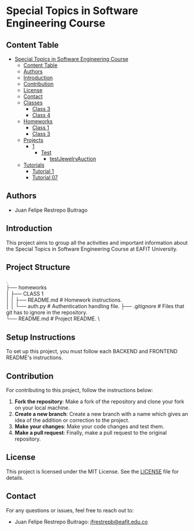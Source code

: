 # Special Topics in Software Engineering Course

## Content Table
- [Special Topics in Software Engineering Course](#special-topics-in-software-engineering-course)
  - [Content Table](#content-table)
  - [Authors](#authors)
  - [Introduction](#introduction)
  - [Contribution](#contribution)
  - [License](#license)
  - [Contact](#contact)
  - [Classes](classes)
    - [Class 3](classes/CLASS%203)
    - [Class 4](classes/CLASS%204)
  - [Homeworks](homeworks)
    - [Class 1](homeworks/CLASS%201)
    - [Class 3](homeworks/CLASS%203)
  - [Projects](projects)
    - [1](projects/1)
      - [Test](projects/1/TEST)
        - [testJewelryAuction](projects/1/TEST/testJewelryAuction)
  - [Tutorials](tutorials)
    - [Tutorial 1](tutorials/tutorial1/README)
    - [Tutorial 07](tutorials/tutorial07/README)

## Authors

- Juan Felipe Restrepo Buitrago

## Introduction

This project aims to group all the activities and important information about the Special Topics in Software Engineering Course at EAFIT University. 

## Project Structure

. \
├── homeworks \
│ ├── CLASS 1 \
│ │ ├── README.md # Homework instructions. \
│ │ └── auth.py # Authentication handling file.
├── .gitignore # Files that git has to ignore in the repository. \
└── README.md # Project README. \

## Setup Instructions

To set up this project, you must follow each BACKEND and FRONTEND README's instructions.

## Contribution

For contributing to this project, follow the instructions below:

1. **Fork the repository**: Make a fork of the repository and clone your fork on your local machine.
2. **Create a new branch**: Create a new branch with a name which gives an idea of the addition or correction to the project. 
3. **Make your changes**: Make your code changes and test them. 
4. **Make a pull request**: Finally, make a pull request to the original repository. 

## License

This project is licensed under the MIT License. See the [LICENSE](LICENSE) file for details.

## Contact

For any questions or issues, feel free to reach out to:
- Juan Felipe Restrepo Buitrago: [jfrestrepb@eafit.edu.co](jfrestrepb@eafit.edu.co)